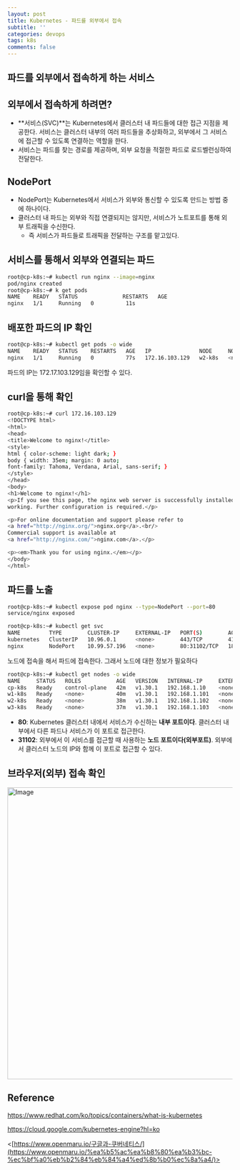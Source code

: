 ```yaml
---
layout: post
title: Kubernetes - 파드를 외부에서 접속
subtitle: ''
categories: devops
tags: k8s
comments: false
---
```


## 파드를 외부에서 접속하게 하는 서비스

## 외부에서 접속하게 하려면?

- **서비스(SVC)**는 Kubernetes에서 클러스터 내 파드들에 대한 접근 지점을 제공한다.
서비스는 클러스터 내부의 여러 파드들을 추상화하고, 외부에서 그 서비스에 접근할 수 있도록 연결하는 역할을 한다.
- 서비스는 파드를 찾는 경로를 제공하며, 외부 요청을 적절한 파드로 로드벨런싱하여 전달한다.

## NodePort

- NodePort는 Kubernetes에서 서비스가 외부와 통신할 수 있도록 만드는 방법 중에 하나이다. 
- 클러스터 내 파드는 외부와 직접 연결되지는 않지만, 서비스가 노트포트를 통해 외부 트래픽을 수신한다.
  - 즉 서비스가 파드들로 트래픽을 전달하는 구조를 맡고있다.

## 서비스를 통해서 외부와 연결되는 파드

```bash
root@cp-k8s:~# kubectl run nginx --image=nginx
pod/nginx created
root@cp-k8s:~# k get pods
NAME    READY   STATUS              RESTARTS   AGE
nginx   1/1     Running   0          11s

```

## 배포한 파드의 IP 확인

```bash
root@cp-k8s:~# kubectl get pods -o wide
NAME    READY   STATUS    RESTARTS   AGE   IP               NODE     NOMINATED NODE   READINESS GATES
nginx   1/1     Running   0          77s   172.16.103.129   w2-k8s   <none>           <none>
```

파드의 IP는 172.17.103.129임을 확인할 수 있다.

## curl을 통해 확인

```bash
root@cp-k8s:~# curl 172.16.103.129
<!DOCTYPE html>
<html>
<head>
<title>Welcome to nginx!</title>
<style>
html { color-scheme: light dark; }
body { width: 35em; margin: 0 auto;
font-family: Tahoma, Verdana, Arial, sans-serif; }
</style>
</head>
<body>
<h1>Welcome to nginx!</h1>
<p>If you see this page, the nginx web server is successfully installed and
working. Further configuration is required.</p>

<p>For online documentation and support please refer to
<a href="http://nginx.org/">nginx.org</a>.<br/>
Commercial support is available at
<a href="http://nginx.com/">nginx.com</a>.</p>

<p><em>Thank you for using nginx.</em></p>
</body>
</html>
```

## 파드를 노출

```bash
root@cp-k8s:~# kubectl expose pod nginx --type=NodePort --port=80
service/nginx exposed

root@cp-k8s:~# kubectl get svc
NAME         TYPE        CLUSTER-IP     EXTERNAL-IP   PORT(S)        AGE
kubernetes   ClusterIP   10.96.0.1      <none>        443/TCP        41m
nginx        NodePort    10.99.57.196   <none>        80:31102/TCP   18s
```

노드에 접속을 해서 파드에 접속한다. 그래서 노드에 대한 정보가 필요하다

```bash
root@cp-k8s:~# kubectl get nodes -o wide
NAME     STATUS   ROLES           AGE   VERSION   INTERNAL-IP     EXTERNAL-IP   OS-IMAGE             KERNEL-VERSION       CONTAINER-RUNTIME
cp-k8s   Ready    control-plane   42m   v1.30.1   192.168.1.10    <none>        Ubuntu 22.04.4 LTS   5.15.0-107-generic   containerd://1.6.28
w1-k8s   Ready    <none>          40m   v1.30.1   192.168.1.101   <none>        Ubuntu 22.04.4 LTS   5.15.0-107-generic   containerd://1.6.28
w2-k8s   Ready    <none>          38m   v1.30.1   192.168.1.102   <none>        Ubuntu 22.04.4 LTS   5.15.0-107-generic   containerd://1.6.28
w3-k8s   Ready    <none>          37m   v1.30.1   192.168.1.103   <none>        Ubuntu 22.04.4 LTS   5.15.0-107-generic   containerd://1.6.28
```

- **80**: Kubernetes 클러스터 내에서 서비스가 수신하는 **내부 포트이다**. 클러스터 내부에서 다른 파드나 서비스가 이 포트로 접근한다.
- **31102**: 외부에서 이 서비스를 접근할 때 사용하는 **노드 포트이다(외부포트)**. 외부에서 클러스터 노드의 IP와 함께 이 포트로 접근할 수 있다.

## 브라우저(외부) 접속 확인
<img width="654" alt="Image" src="https://github.com/user-attachments/assets/c1e18538-9536-4988-a70d-44bee911b751" />


## Reference

<https://www.redhat.com/ko/topics/containers/what-is-kubernetes>

<https://cloud.google.com/kubernetes-engine?hl=ko>

<[https://www.openmaru.io/구글과-쿠버네티스/](https://www.openmaru.io/%ea%b5%ac%ea%b8%80%ea%b3%bc-%ec%bf%a0%eb%b2%84%eb%84%a4%ed%8b%b0%ec%8a%a4/)>
